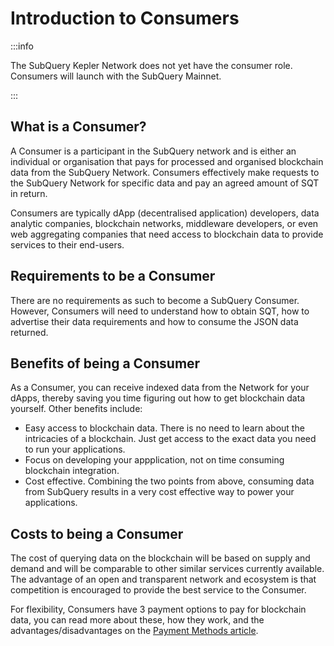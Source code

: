# Introduction to Consumers

:::info

The SubQuery Kepler Network does not yet have the consumer role. Consumers will launch with the SubQuery Mainnet.

:::

## What is a Consumer?

A Consumer is a participant in the SubQuery network and is either an individual or organisation that pays for processed and organised blockchain data from the SubQuery Network. Consumers effectively make requests to the SubQuery Network for specific data and pay an agreed amount of SQT in return.

Consumers are typically dApp (decentralised application) developers, data analytic companies, blockchain networks, middleware developers, or even web aggregating companies that need access to blockchain data to provide services to their end-users.

## Requirements to be a Consumer

There are no requirements as such to become a SubQuery Consumer. However, Consumers will need to understand how to obtain SQT, how to advertise their data requirements and how to consume the JSON data returned.

## Benefits of being a Consumer

As a Consumer, you can receive indexed data from the Network for your dApps, thereby saving you time figuring out how to get blockchain data yourself. Other benefits include:

- Easy access to blockchain data. There is no need to learn about the intricacies of a blockchain. Just get access to the exact data you need to run your applications.
- Focus on developing your appplication, not on time consuming blockchain integration.
- Cost effective. Combining the two points from above, consuming data from SubQuery results in a very cost effective way to power your applications.

## Costs to being a Consumer

The cost of querying data on the blockchain will be based on supply and demand and will be comparable to other similar services currently available. The advantage of an open and transparent network and ecosystem is that competition is encouraged to provide the best service to the Consumer.

For flexibility, Consumers have 3 payment options to pay for blockchain data, you can read more about these, how they work, and the advantages/disadvantages on the [Payment Methods article](../design/payment-methods.md).
